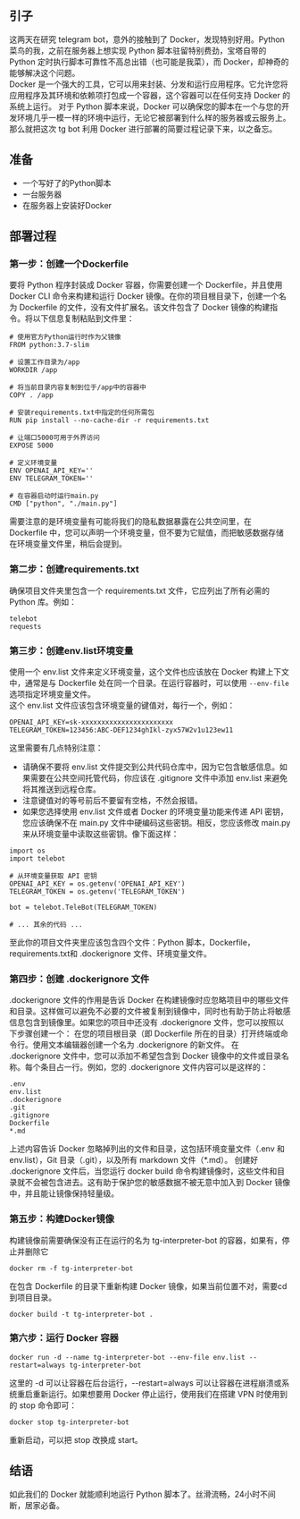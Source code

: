 ## 引子

这两天在研究 telegram bot，意外的接触到了 Docker，发现特别好用。Python 菜鸟的我，之前在服务器上想实现 Python 脚本驻留特别费劲，宝塔自带的 Python 定时执行脚本可靠性不高总出错（也可能是我菜），而 Docker，却神奇的能够解决这个问题。  
Docker 是一个强大的工具，它可以用来封装、分发和运行应用程序。它允许您将应用程序及其环境和依赖项打包成一个容器，这个容器可以在任何支持 Docker 的系统上运行。
对于 Python 脚本来说，Docker 可以确保您的脚本在一个与您的开发环境几乎一模一样的环境中运行，无论它被部署到什么样的服务器或云服务上。  
那么就把这次 tg bot 利用 Docker 进行部署的简要过程记录下来，以之备忘。

## 准备

- 一个写好了的Python脚本
- 一台服务器
- 在服务器上安装好Docker

## 部署过程

### 第一步：创建一个Dockerfile

要将 Python 程序封装成 Docker 容器，你需要创建一个 Dockerfile，并且使用 Docker CLI 命令来构建和运行 Docker 镜像。在你的项目根目录下，创建一个名为 Dockerfile 的文件，没有文件扩展名。该文件包含了 Docker 镜像的构建指令。将以下信息复制粘贴到文件里：  
```
# 使用官方Python运行时作为父镜像
FROM python:3.7-slim

# 设置工作目录为/app
WORKDIR /app

# 将当前目录内容复制到位于/app中的容器中
COPY . /app

# 安装requirements.txt中指定的任何所需包
RUN pip install --no-cache-dir -r requirements.txt

# 让端口5000可用于外界访问
EXPOSE 5000

# 定义环境变量
ENV OPENAI_API_KEY=''
ENV TELEGRAM_TOKEN=''

# 在容器启动时运行main.py
CMD ["python", "./main.py"]

```
需要注意的是环境变量有可能将我们的隐私数据暴露在公共空间里，在 Dockerfile 中，您可以声明一个环境变量，但不要为它赋值，而把敏感数据存储在环境变量文件里，稍后会提到。  

### 第二步：创建requirements.txt
确保项目文件夹里包含一个 requirements.txt 文件，它应列出了所有必需的 Python 库。例如：
```
telebot
requests
```

### 第三步：创建env.list环境变量
使用一个 env.list 文件来定义环境变量，这个文件也应该放在 Docker 构建上下文中，通常是与 Dockerfile 处在同一个目录。在运行容器时，可以使用 ```--env-file``` 选项指定环境变量文件。  
这个 env.list 文件应该包含环境变量的键值对，每行一个，例如：
```
OPENAI_API_KEY=sk-xxxxxxxxxxxxxxxxxxxxxxx
TELEGRAM_TOKEN=123456:ABC-DEF1234ghIkl-zyx57W2v1u123ew11
```
这里需要有几点特别注意：  
- 请确保不要将 env.list 文件提交到公共代码仓库中，因为它包含敏感信息。如果需要在公共空间托管代码，你应该在 .gitignore 文件中添加 env.list 来避免将其推送到远程仓库。
- 注意键值对的等号前后不要留有空格，不然会报错。
- 如果您选择使用 env.list 文件或者 Docker 的环境变量功能来传递 API 密钥，您应该确保不在 main.py 文件中硬编码这些密钥。相反，您应该修改 main.py 来从环境变量中读取这些密钥。像下面这样：
```
import os
import telebot

# 从环境变量获取 API 密钥
OPENAI_API_KEY = os.getenv('OPENAI_API_KEY')
TELEGRAM_TOKEN = os.getenv('TELEGRAM_TOKEN')

bot = telebot.TeleBot(TELEGRAM_TOKEN)

# ... 其余的代码 ...
```

至此你的项目文件夹里应该包含四个文件：Python 脚本，Dockerfile，requirements.txt和 .dockerignore 文件、环境变量文件。

### 第四步：创建 .dockerignore 文件

.dockerignore 文件的作用是告诉 Docker 在构建镜像时应忽略项目中的哪些文件和目录。这样做可以避免不必要的文件被复制到镜像中，同时也有助于防止将敏感信息包含到镜像里。如果您的项目中还没有 .dockerignore 文件，您可以按照以下步骤创建一个：
在您的项目根目录（即 Dockerfile 所在的目录）打开终端或命令行。使用文本编辑器创建一个名为 .dockerignore 的新文件。
在 .dockerignore 文件中，您可以添加不希望包含到 Docker 镜像中的文件或目录名称。每个条目占一行。例如，您的 .dockerignore 文件内容可以是这样的：
```
.env
env.list
.dockerignore
.git
.gitignore
Dockerfile
*.md

```
上述内容告诉 Docker 忽略掉列出的文件和目录，这包括环境变量文件（.env 和 env.list），Git 目录（.git），以及所有 markdown 文件（*.md）。
创建好 .dockerignore 文件后，当您运行 docker build 命令构建镜像时，这些文件和目录就不会被包含进去。这有助于保护您的敏感数据不被无意中加入到 Docker 镜像中，并且能让镜像保持轻量级。

### 第五步：构建Docker镜像

构建镜像前需要确保没有正在运行的名为 tg-interpreter-bot 的容器，如果有，停止并删除它

```
docker rm -f tg-interpreter-bot
```

在包含 Dockerfile 的目录下重新构建 Docker 镜像，如果当前位置不对，需要cd到项目目录。
```
docker build -t tg-interpreter-bot .
```

### 第六步：运行 Docker 容器
```
docker run -d --name tg-interpreter-bot --env-file env.list --restart=always tg-interpreter-bot
```

这里的 -d 可以让容器在后台运行，--restart=always 可以让容器在进程崩溃或系统重启重新运行。如果想要用 Docker 停止运行，使用我们在搭建 VPN 时使用到的 stop 命令即可：  

```
docker stop tg-interpreter-bot
```

重新启动，可以把 stop 改换成 start。

## 结语

如此我们的 Docker 就能顺利地运行 Python 脚本了。丝滑流畅，24小时不间断，居家必备。
